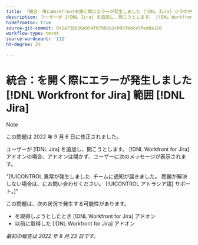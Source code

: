 ```yaml
---
title: 「統合：用にWorkfrontを開く際にエラーが発生しました [!DNL Jira] ジラの中に」
description: ユーザーが [!DNL Jira] を追加し、開こうとします。 [!DNL Workfront for Jira] アドオンでは、アドオンは開かず、ユーザーにエラーメッセージが表示されます。」
hidefromtoc: true
source-git-commit: 0c5a738b36e954f07802b3c095fbdce5fedda168
workflow-type: tm+mt
source-wordcount: '112'
ht-degree: 2%

---
```



# 統合：を開く際にエラーが発生しました [!DNL Workfront for Jira] 範囲 [!DNL Jira]

>[!NOTE]
>
>この問題は 2022 年 9 月 6 日に修正されました。

ユーザーが [!DNL Jira] を追加し、開こうとします。 [!DNL Workfront for Jira] アドオンの場合、アドオンは開かず、ユーザーに次のメッセージが表示されます。

&quot;[!UICONTROL 異常が発生しました. チームに通知が届きました。 問題が解決しない場合は、にお問い合わせください。 [!UICONTROL アトラシア語] サポート。]&quot;

この問題は、次の状況で発生する可能性があります。

* を取得しようとしたとき [!DNL Workfront for Jira] アドオン
* 以前に取得した [!DNL Workfront for Jira] アドオン

_最初の報告は 2022 年 8 月 23 日です。_

